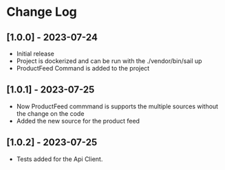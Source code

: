 # Change Log


## [1.0.0] - 2023-07-24

- Initial release
- Project is dockerized and can be run with the  ./vendor/bin/sail up
- ProductFeed Command is added to the project

## [1.0.1] - 2023-07-25

- Now ProductFeed commmand is supports the multiple sources without the change on the code
- Added the new source for the product feed


## [1.0.2] - 2023-07-25

- Tests added for the Api Client.
